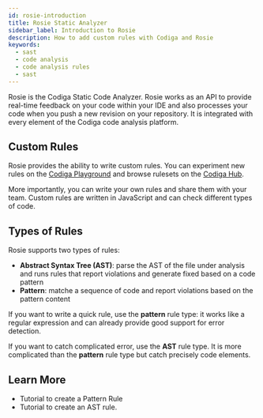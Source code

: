 ```yaml
---
id: rosie-introduction
title: Rosie Static Analyzer
sidebar_label: Introduction to Rosie
description: How to add custom rules with Codiga and Rosie
keywords:
  - sast
  - code analysis
  - code analysis rules
  - sast
---
```


Rosie is the Codiga Static Code Analyzer. Rosie works as an API to provide real-time feedback on your code
within your IDE and also processes your code when you push a new revision on your repository.
It is integrated with every element of the Codiga code analysis platform.

## Custom Rules

Rosie provides the ability to write custom rules. You can experiment new rules on the [Codiga Playground](https://app.codiga.io/hub/playground)
and browse rulesets on the [Codiga Hub](https://app.codiga.io/hub/rulesets).

More importantly, you can write your own rules and share them with your team. Custom rules are written in JavaScript
and can check different types of code.

## Types of Rules

Rosie supports two types of rules:

- **Abstract Syntax Tree (AST)**: parse the AST of the file under analysis and runs rules that report violations and generate fixed based on a code pattern
- **Pattern**: matche a sequence of code and report violations based on the pattern content

If you want to write a quick rule, use the **pattern** rule type: it works like a regular expression and can already
provide good support for error detection.

If you want to catch complicated error, use the **AST** rule type. It is more complicated than
the **pattern** rule type but catch precisely code elements.

## Learn More

- Tutorial to create a Pattern Rule
- Tutorial to create an AST rule.
